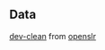 ## Data
[dev-clean](https://www.openslr.org/resources/60/dev-clean.tar.gz) from [openslr](http://www.openslr.org/60/)